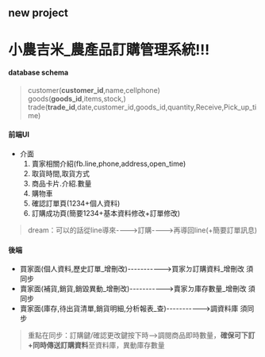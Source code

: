 new project
--
小農吉米_農產品訂購管理系統!!!
==

#### database schema

>customer(**customer_id**,name,cellphone)  
>goods(**goods_id**,items,stock,)  
>trade(**trade_id**,date,customer_id,goods_id,quantity,Receive,Pick_up_time)  

#### 前端UI
* 介面
  1. 賣家相關介紹(fb.line,phone,address,open_time)
  2. 取貨時間,取貨方式
  3. 商品卡片.介紹.數量
  4. 購物車
  5. 確認訂單頁(1234+個人資料)
  6. 訂購成功頁(簡要1234+基本資料修改+訂單修改)

>dream：可以的話從line導來---->訂購---->再導回line(+簡要訂單訊息)
 #### 後端 
* 買家面(個人資料,歷史訂單_增刪改)----------->買家ㄉ訂購資料_增刪改 須同步
* 賣家面(補貨,銷貨,銷毀異動_增刪改)----------->賣家ㄉ庫存數量_增刪改 須同步
* 賣家面(庫存,待出貨清單,銷貨明細,分析報表_查)----------->調資料庫 須同步

>重點在同步：訂購鍵/確認更改鍵按下時-->調閱商品即時數量，**確保可下訂+同時傳送訂購資料**至資料庫，異動庫存數量

